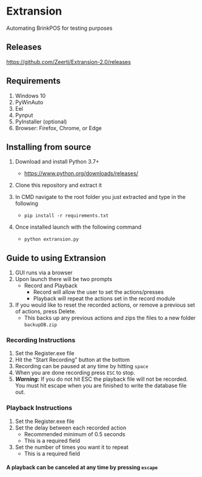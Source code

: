 # Extransion
Automating BrinkPOS for testing purposes

## Releases
https://github.com/Zeerti/Extransion-2.0/releases

## Requirements
1. Windows 10
2. PyWinAuto
3. Eel
4. Pynput
5. PyInstaller (optional)
6. Browser: Firefox, Chrome, or Edge

## Installing from source
1. Download and install Python 3.7+
    - https://www.python.org/downloads/releases/

2. Clone this repository and extract it
3. In CMD navigate to the root folder you just extracted and type in the following
    - `pip install -r requirements.txt`

4. Once installed launch with the following command
    - `python extransion.py`

## Guide to using Extransion
1. GUI runs via a browser
2. Upon launch there will be two prompts
    - Record and Playback
        - Record will allow the user to set the actions/presses
        - Playback will repeat the actions set in the record module
3. If you would like to reset the recorded actions, or remove a previous set of actions, press Delete.
    - This backs up any previous actions and zips the files to a new folder `backupDB.zip`

### Recording Instructions
1. Set the Register.exe file
2. Hit the "Start Recording" button at the bottom
3. Recording can be paused at any time by hitting `space`
4. When you are done recording press `ESC` to stop.
5. *__Warning:__* If you do not hit ESC the playback file will not be recorded. You must hit escape when you are finished to write the database file out.

### Playback Instructions
1. Set the Register.exe file
2. Set the delay between each recorded action
    - Recommended minimum of 0.5 seconds
    - This is a required field
3. Set the number of times you want it to repeat
    - This is a required field
#### A playback can be canceled at any time by pressing `escape`





